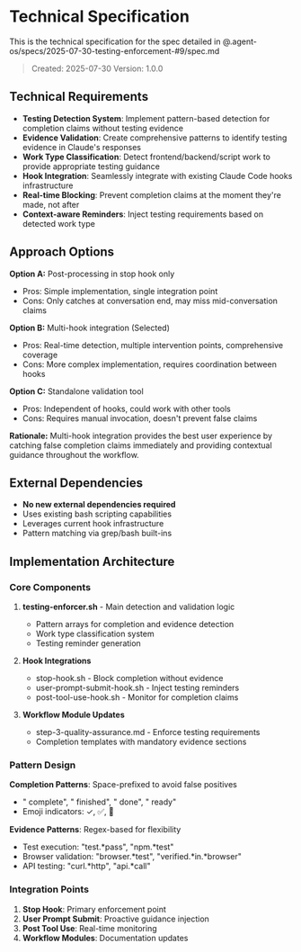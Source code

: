 # Technical Specification

This is the technical specification for the spec detailed in @.agent-os/specs/2025-07-30-testing-enforcement-#9/spec.md

> Created: 2025-07-30
> Version: 1.0.0

## Technical Requirements

- **Testing Detection System**: Implement pattern-based detection for completion claims without testing evidence
- **Evidence Validation**: Create comprehensive patterns to identify testing evidence in Claude's responses
- **Work Type Classification**: Detect frontend/backend/script work to provide appropriate testing guidance
- **Hook Integration**: Seamlessly integrate with existing Claude Code hooks infrastructure
- **Real-time Blocking**: Prevent completion claims at the moment they're made, not after
- **Context-aware Reminders**: Inject testing requirements based on detected work type

## Approach Options

**Option A:** Post-processing in stop hook only
- Pros: Simple implementation, single integration point
- Cons: Only catches at conversation end, may miss mid-conversation claims

**Option B:** Multi-hook integration (Selected)
- Pros: Real-time detection, multiple intervention points, comprehensive coverage
- Cons: More complex implementation, requires coordination between hooks

**Option C:** Standalone validation tool
- Pros: Independent of hooks, could work with other tools
- Cons: Requires manual invocation, doesn't prevent false claims

**Rationale:** Multi-hook integration provides the best user experience by catching false completion claims immediately and providing contextual guidance throughout the workflow.

## External Dependencies

- **No new external dependencies required**
- Uses existing bash scripting capabilities
- Leverages current hook infrastructure
- Pattern matching via grep/bash built-ins

## Implementation Architecture

### Core Components

1. **testing-enforcer.sh** - Main detection and validation logic
   - Pattern arrays for completion and evidence detection
   - Work type classification system
   - Testing reminder generation

2. **Hook Integrations**
   - stop-hook.sh - Block completion without evidence
   - user-prompt-submit-hook.sh - Inject testing reminders
   - post-tool-use-hook.sh - Monitor for completion claims

3. **Workflow Module Updates**
   - step-3-quality-assurance.md - Enforce testing requirements
   - Completion templates with mandatory evidence sections

### Pattern Design

**Completion Patterns**: Space-prefixed to avoid false positives
- " complete", " finished", " done", " ready"
- Emoji indicators: ✓, ✅, 🎉

**Evidence Patterns**: Regex-based for flexibility
- Test execution: "test.*pass", "npm.*test"
- Browser validation: "browser.*test", "verified.*in.*browser"
- API testing: "curl.*http", "api.*call"

### Integration Points

1. **Stop Hook**: Primary enforcement point
2. **User Prompt Submit**: Proactive guidance injection
3. **Post Tool Use**: Real-time monitoring
4. **Workflow Modules**: Documentation updates